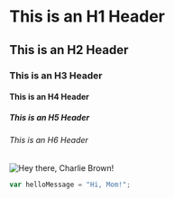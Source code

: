 # This is an H1 Header
## This is an H2 Header
### This is an H3 Header
#### This is an H4 Header
##### This is an H5 Header
###### This is an H6 Header


![Hey there, Charlie Brown!](https://upload.wikimedia.org/wikipedia/en/2/22/Charlie_Brown.png)

```javascript
var helloMessage = "Hi, Mom!";
```
